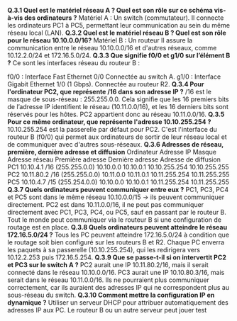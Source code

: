 **Q.3.1 Quel est le matériel réseau A ? Quel est son rôle sur ce schéma vis-à-vis des ordinateurs ?**
Matériel A : Un switch (commutateur).
 Il connecte les ordinateurs PC1 à PC5, permettant leur communication au sein du même réseau local (LAN).
**Q.3.2 Quel est le matériel réseau B ? Quel est son rôle pour le réseau 10.10.0.0/16?**
Matériel B : Un routeur
 Il assure la communication entre le réseau 10.10.0.0/16 et d'autres réseaux, comme 10.12.2.0/24 et 172.16.5.0/24. 
**Q.3.3 Que signifie f0/0 et g1/0 sur l’élément B ?**
Ce sont les interfaces réseau du routeur B :

f0/0 : Interface Fast Ethernet 0/0  Connectée au switch A.
g1/0 : Interface Gigabit Ethernet 1/0 (1 Gbps). Connectée au routeur R2.
**Q.3.4 Pour l'ordinateur PC2, que représente /16 dans son adresse IP ?**
/16 est le masque de sous-réseau : 255.255.0.0.
Cela signifie que les 16 premiers bits de l’adresse IP identifient le réseau (10.11.0.0/16), et les 16 derniers bits sont réservés pour les hôtes.
PC2 appartient donc au réseau 10.11.0.0/16.
**Q.3.5 Pour ce même ordinateur, que représente l'adresse 10.10.255.254 ?**
10.10.255.254 est la passerelle par défaut pour PC2.
C'est l'interface du routeur B (f0/0) qui permet aux ordinateurs de sortir de leur réseau local et de communiquer avec d'autres sous-réseaux.
**Q.3.6 Adresses de réseau, première, dernière adresse et diffusion**
Ordinateur	Adresse IP	Masque	Adresse réseau	Première adresse	Dernière adresse	Adresse de diffusion
PC1	10.10.4.1	/16 (255.255.0.0)	10.10.0.0	10.10.0.1	10.10.255.254	10.10.255.255
PC2	10.11.80.2	/16 (255.255.0.0)	10.11.0.0	10.11.0.1	10.11.255.254	10.11.255.255
PC5	10.10.4.7	/15 (255.254.0.0)	10.10.0.0	10.10.0.1	10.11.255.254	10.11.255.255
**Q.3.7 Quels ordinateurs peuvent communiquer entre eux ?**
PC1, PC3, PC4 et PC5 sont dans le même réseau 10.10.0.0/15 → ils peuvent communiquer directement.
PC2 est dans 10.11.0.0/16, il ne peut pas communiquer directement avec PC1, PC3, PC4, ou PC5, sauf en passant par le routeur B.
Tout le monde peut communiquer via le routeur B si une configuration de routage est en place.
**Q.3.8 Quels ordinateurs peuvent atteindre le réseau 172.16.5.0/24 ?**
Tous les PC peuvent atteindre 172.16.5.0/24 à condition que le routage soit bien configuré sur les routeurs B et R2.
Chaque PC enverra les paquets à sa passerelle (10.10.255.254), qui les redirigera vers 10.12.2.253 puis 172.16.5.254.
**Q.3.9 Que se passe-t-il si on intervertit PC2 et PC3 sur le switch A ?**
PC2 aurait une IP 10.11.80.2/16, mais il serait connecté dans le réseau 10.10.0.0/16.
PC3 aurait une IP 10.10.80.3/16, mais serait dans le réseau 10.11.0.0/16.
Ils ne pourraient plus communiquer correctement, car ils auraient des adresses IP qui ne correspondent plus au sous-réseau du switch.
**Q.3.10 Comment mettre la configuration IP en dynamique ?**
Utiliser un serveur DHCP pour attribuer automatiquement des adresses IP aux PC.
Le routeur B ou un autre serveur peut jouer 
test
